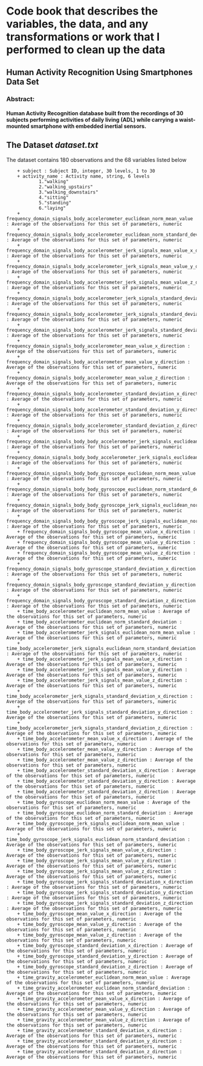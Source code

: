 # Code book that describes the variables, the data, and any transformations or work that I performed to clean up the data

## Human Activity Recognition Using Smartphones Data Set

### Abstract: 
#### Human Activity Recognition database built from the recordings of 30 subjects performing activities of daily living (ADL) while carrying a waist-mounted smartphone with embedded inertial sensors.


## The Dataset *dataset.txt*

The dataset contains 180 observations and the 68 variables listed below

        + subject : Subject ID, integer, 30 levels, 1 to 30
        + activity_name : Activity name, string, 6 levels
                1."walking"
                2."walking_upstairs"
                3."walking_downstairs"
                4."sitting"           
                5."standing"
                6."laying"
        + frequency_domain_signals_body_accelerometer_euclidean_norm_mean_value : Average of the observations for this set of parameters, numeric                           
        + frequency_domain_signals_body_accelerometer_euclidean_norm_standard_deviation : Average of the observations for this set of parameters, numeric                   
        + frequency_domain_signals_body_accelerometer_jerk_signals_mean_value_x_direction : Average of the observations for this set of parameters, numeric                 
        + frequency_domain_signals_body_accelerometer_jerk_signals_mean_value_y_direction : Average of the observations for this set of parameters, numeric                 
        + frequency_domain_signals_body_accelerometer_jerk_signals_mean_value_z_direction : Average of the observations for this set of parameters, numeric                 
        + frequency_domain_signals_body_accelerometer_jerk_signals_standard_deviation_x_direction : Average of the observations for this set of parameters, numeric         
        + frequency_domain_signals_body_accelerometer_jerk_signals_standard_deviation_y_direction : Average of the observations for this set of parameters, numeric         
        + frequency_domain_signals_body_accelerometer_jerk_signals_standard_deviation_z_direction : Average of the observations for this set of parameters, numeric         
        + frequency_domain_signals_body_accelerometer_mean_value_x_direction : Average of the observations for this set of parameters, numeric                              
        + frequency_domain_signals_body_accelerometer_mean_value_y_direction : Average of the observations for this set of parameters, numeric                              
        + frequency_domain_signals_body_accelerometer_mean_value_z_direction : Average of the observations for this set of parameters, numeric                              
        + frequency_domain_signals_body_accelerometer_standard_deviation_x_direction : Average of the observations for this set of parameters, numeric                      
        + frequency_domain_signals_body_accelerometer_standard_deviation_y_direction : Average of the observations for this set of parameters, numeric                      
        + frequency_domain_signals_body_accelerometer_standard_deviation_z_direction : Average of the observations for this set of parameters, numeric                      
        + frequency_domain_signals_body_body_accelerometer_jerk_signals_euclidean_norm_mean_value : Average of the observations for this set of parameters, numeric         
        + frequency_domain_signals_body_body_accelerometer_jerk_signals_euclidean_norm_standard_deviation : Average of the observations for this set of parameters, numeric 
        + frequency_domain_signals_body_body_gyroscope_euclidean_norm_mean_value : Average of the observations for this set of parameters, numeric                          
        + frequency_domain_signals_body_body_gyroscope_euclidean_norm_standard_deviation : Average of the observations for this set of parameters, numeric                  
        + frequency_domain_signals_body_body_gyroscope_jerk_signals_euclidean_norm_mean_value : Average of the observations for this set of parameters, numeric             
        + frequency_domain_signals_body_body_gyroscope_jerk_signals_euclidean_norm_standard_deviation : Average of the observations for this set of parameters, numeric     
        + frequency_domain_signals_body_gyroscope_mean_value_x_direction : Average of the observations for this set of parameters, numeric                                  
        + frequency_domain_signals_body_gyroscope_mean_value_y_direction : Average of the observations for this set of parameters, numeric                                  
        + frequency_domain_signals_body_gyroscope_mean_value_z_direction : Average of the observations for this set of parameters, numeric                                  
        + frequency_domain_signals_body_gyroscope_standard_deviation_x_direction : Average of the observations for this set of parameters, numeric                          
        + frequency_domain_signals_body_gyroscope_standard_deviation_y_direction : Average of the observations for this set of parameters, numeric                          
        + frequency_domain_signals_body_gyroscope_standard_deviation_z_direction : Average of the observations for this set of parameters, numeric                          
        + time_body_accelerometer_euclidean_norm_mean_value : Average of the observations for this set of parameters, numeric                                               
        + time_body_accelerometer_euclidean_norm_standard_deviation : Average of the observations for this set of parameters, numeric                                       
        + time_body_accelerometer_jerk_signals_euclidean_norm_mean_value : Average of the observations for this set of parameters, numeric                                  
        + time_body_accelerometer_jerk_signals_euclidean_norm_standard_deviation : Average of the observations for this set of parameters, numeric                          
        + time_body_accelerometer_jerk_signals_mean_value_x_direction : Average of the observations for this set of parameters, numeric                                     
        + time_body_accelerometer_jerk_signals_mean_value_y_direction : Average of the observations for this set of parameters, numeric                                     
        + time_body_accelerometer_jerk_signals_mean_value_z_direction : Average of the observations for this set of parameters, numeric                                     
        + time_body_accelerometer_jerk_signals_standard_deviation_x_direction : Average of the observations for this set of parameters, numeric                             
        + time_body_accelerometer_jerk_signals_standard_deviation_y_direction : Average of the observations for this set of parameters, numeric                             
        + time_body_accelerometer_jerk_signals_standard_deviation_z_direction : Average of the observations for this set of parameters, numeric                             
        + time_body_accelerometer_mean_value_x_direction : Average of the observations for this set of parameters, numeric                                                  
        + time_body_accelerometer_mean_value_y_direction : Average of the observations for this set of parameters, numeric                                                  
        + time_body_accelerometer_mean_value_z_direction : Average of the observations for this set of parameters, numeric                                                  
        + time_body_accelerometer_standard_deviation_x_direction : Average of the observations for this set of parameters, numeric                                          
        + time_body_accelerometer_standard_deviation_y_direction : Average of the observations for this set of parameters, numeric                                          
        + time_body_accelerometer_standard_deviation_z_direction : Average of the observations for this set of parameters, numeric                                          
        + time_body_gyroscope_euclidean_norm_mean_value : Average of the observations for this set of parameters, numeric                                                   
        + time_body_gyroscope_euclidean_norm_standard_deviation : Average of the observations for this set of parameters, numeric                                           
        + time_body_gyroscope_jerk_signals_euclidean_norm_mean_value : Average of the observations for this set of parameters, numeric                                      
        + time_body_gyroscope_jerk_signals_euclidean_norm_standard_deviation : Average of the observations for this set of parameters, numeric                              
        + time_body_gyroscope_jerk_signals_mean_value_x_direction : Average of the observations for this set of parameters, numeric                                         
        + time_body_gyroscope_jerk_signals_mean_value_y_direction : Average of the observations for this set of parameters, numeric                                         
        + time_body_gyroscope_jerk_signals_mean_value_z_direction : Average of the observations for this set of parameters, numeric                                         
        + time_body_gyroscope_jerk_signals_standard_deviation_x_direction : Average of the observations for this set of parameters, numeric                                 
        + time_body_gyroscope_jerk_signals_standard_deviation_y_direction : Average of the observations for this set of parameters, numeric                                 
        + time_body_gyroscope_jerk_signals_standard_deviation_z_direction : Average of the observations for this set of parameters, numeric                                 
        + time_body_gyroscope_mean_value_x_direction : Average of the observations for this set of parameters, numeric                                                      
        + time_body_gyroscope_mean_value_y_direction : Average of the observations for this set of parameters, numeric                                                      
        + time_body_gyroscope_mean_value_z_direction : Average of the observations for this set of parameters, numeric                                                      
        + time_body_gyroscope_standard_deviation_x_direction : Average of the observations for this set of parameters, numeric                                              
        + time_body_gyroscope_standard_deviation_y_direction : Average of the observations for this set of parameters, numeric                                              
        + time_body_gyroscope_standard_deviation_z_direction : Average of the observations for this set of parameters, numeric                                              
        + time_gravity_accelerometer_euclidean_norm_mean_value : Average of the observations for this set of parameters, numeric                                            
        + time_gravity_accelerometer_euclidean_norm_standard_deviation : Average of the observations for this set of parameters, numeric                                    
        + time_gravity_accelerometer_mean_value_x_direction : Average of the observations for this set of parameters, numeric                                               
        + time_gravity_accelerometer_mean_value_y_direction : Average of the observations for this set of parameters, numeric                                               
        + time_gravity_accelerometer_mean_value_z_direction : Average of the observations for this set of parameters, numeric                                               
        + time_gravity_accelerometer_standard_deviation_x_direction : Average of the observations for this set of parameters, numeric                                       
        + time_gravity_accelerometer_standard_deviation_y_direction : Average of the observations for this set of parameters, numeric                                       
        + time_gravity_accelerometer_standard_deviation_z_direction : Average of the observations for this set of parameters, numeric 